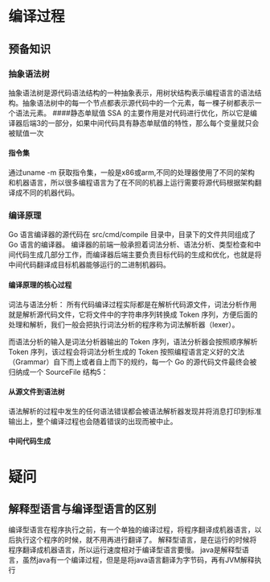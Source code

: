 # 编译过程
## 预备知识
### 抽象语法树
抽象语法树是源代码语法结构的一种抽象表示，用树状结构表示编程语言的语法结构。抽象语法树中的每一个节点都表示源代码中的一个元素，每一棵子树都表示一个语法元素。
####静态单赋值
SSA 的主要作用是对代码进行优化，所以它是编译器后端3的一部分，如果中间代码具有静态单赋值的特性，那么每个变量就只会被赋值一次
#### 指令集
通过uname -m 获取指令集，一般是x86或arm,不同的处理器使用了不同的架构和机器语言，所以很多编程语言为了在不同的机器上运行需要将源代码根据架构翻译成不同的机器代码。
### 编译原理
Go 语言编译器的源代码在 src/cmd/compile 目录中，目录下的文件共同组成了 Go 语言的编译器。
编译器的前端一般承担着词法分析、语法分析、类型检查和中间代码生成几部分工作，而编译器后端主要负责目标代码的生成和优化，也就是将中间代码翻译成目标机器能够运行的二进制机器码。
#### 编译原理的核心过程
词法与语法分析：
所有代码编译过程实际都是在解析代码源文件，词法分析作用就是解析源代码文件，它将文件中的字符串序列转换成 Token 序列，方便后面的处理和解析，我们一般会把执行词法分析的程序称为词法解析器（lexer）。

而语法分析的输入是词法分析器输出的 Token 序列，语法分析器会按照顺序解析 Token 序列，该过程会将词法分析生成的 Token 按照编程语言定义好的文法（Grammar）自下而上或者自上而下的规约，每一个 Go 的源代码文件最终会被归纳成一个 SourceFile 结构5：
#### 从源文件到语法树
语法解析的过程中发生的任何语法错误都会被语法解析器发现并将消息打印到标准输出上，整个编译过程也会随着错误的出现而被中止。
#### 中间代码生成

# 疑问
## 解释型语言与编译型语言的区别
编译型语言在程序执行之前，有一个单独的编译过程，将程序翻译成机器语言，以后执行这个程序的时候，就不用再进行翻译了。
解释型语言，是在运行的时候将程序翻译成机器语言，所以运行速度相对于编译型语言要慢。
java是解释型语言，虽然java有一个编译过程，但是是将java语言翻译为字节码，再有JVM解释执行
